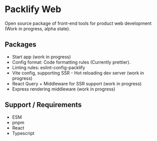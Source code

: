 # Packlify Web
Open source package of front-end tools for product web development (Work in progress, alpha state).

## Packages
- Start app (work in progress)
- Config format: Code formatting rules (Currently prettier).
- Linting rules: eslint-config-packlify
- Vite config, supporting SSR - Hot reloading dev server (work in progress)
- React Query + Middleware for SSR support (work in progress)
- Express rendering middleware (work in progress)

## Support / Requirements
- ESM
- pnpm
- React
- Typescript
